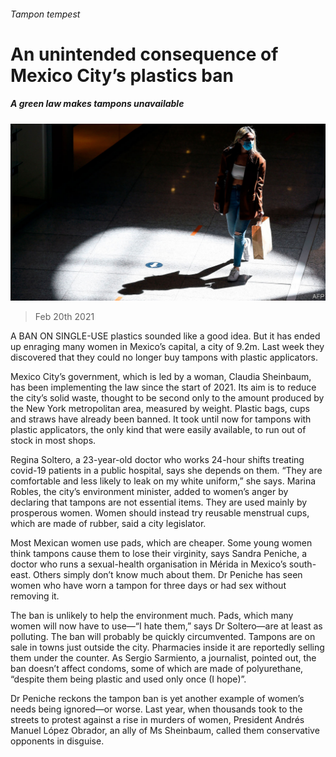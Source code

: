 ###### Tampon tempest

# An unintended consequence of Mexico City’s plastics ban 

##### A green law makes tampons unavailable 

![image](images/20210220_amp501.jpg) 

> Feb 20th 2021 


A BAN ON SINGLE-USE plastics sounded like a good idea. But it has ended up enraging many women in Mexico’s capital, a city of 9.2m. Last week they discovered that they could no longer buy tampons with plastic applicators.


Mexico City’s government, which is led by a woman, Claudia Sheinbaum, has been implementing the law since the start of 2021. Its aim is to reduce the city’s solid waste, thought to be second only to the amount produced by the New York metropolitan area, measured by weight. Plastic bags, cups and straws have already been banned. It took until now for tampons with plastic applicators, the only kind that were easily available, to run out of stock in most shops.



Regina Soltero, a 23-year-old doctor who works 24-hour shifts treating covid-19 patients in a public hospital, says she depends on them. “They are comfortable and less likely to leak on my white uniform,” she says. Marina Robles, the city’s environment minister, added to women’s anger by declaring that tampons are not essential items. They are used mainly by prosperous women. Women should instead try reusable menstrual cups, which are made of rubber, said a city legislator.


Most Mexican women use pads, which are cheaper. Some young women think tampons cause them to lose their virginity, says Sandra Peniche, a doctor who runs a sexual-health organisation in Mérida in Mexico’s south-east. Others simply don’t know much about them. Dr Peniche has seen women who have worn a tampon for three days or had sex without removing it.


The ban is unlikely to help the environment much. Pads, which many women will now have to use—“I hate them,” says Dr Soltero—are at least as polluting. The ban will probably be quickly circumvented. Tampons are on sale in towns just outside the city. Pharmacies inside it are reportedly selling them under the counter. As Sergio Sarmiento, a journalist, pointed out, the ban doesn’t affect condoms, some of which are made of polyurethane, “despite them being plastic and used only once (I hope)”.


Dr Peniche reckons the tampon ban is yet another example of women’s needs being ignored—or worse. Last year, when thousands took to the streets to protest against a rise in murders of women, President Andrés Manuel López Obrador, an ally of Ms Sheinbaum, called them conservative opponents in disguise.

